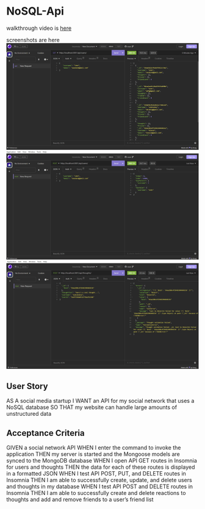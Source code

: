 # NoSQL-Api
walkthrough video is [here](<images/Untitled_ Jul 9, 2023 12_01 AM.webm>)

screenshots are here
![GET users](images/userroutes.jpg)
![POST users](images/postuserroutes.jpg)
![POST thoughts](<images/thoughts post route.jpg>)

## User Story
AS A social media startup
I WANT an API for my social network that uses a NoSQL database
SO THAT my website can handle large amounts of unstructured data

## Acceptance Criteria 
GIVEN a social network API
WHEN I enter the command to invoke the application
THEN my server is started and the Mongoose models are synced to the MongoDB database
WHEN I open API GET routes in Insomnia for users and thoughts
THEN the data for each of these routes is displayed in a formatted JSON
WHEN I test API POST, PUT, and DELETE routes in Insomnia
THEN I am able to successfully create, update, and delete users and thoughts in my database
WHEN I test API POST and DELETE routes in Insomnia
THEN I am able to successfully create and delete reactions to thoughts and add and remove friends to a user’s friend list